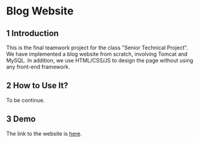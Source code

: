 # Blog Website

## 1 Introduction
This is the final teamwork project for the class "Senior Technical Project". We have implemented a blog website from scratch, involving Tomcat and MySQL. In addition, we use HTML/CSS/JS to design the page without using any front-end framework.

## 2 How to Use It?

To be continue.

## 3 Demo

The link to the website is [here](http://172.18.187.253:8080/blog18308013v4/index.jsp). 
